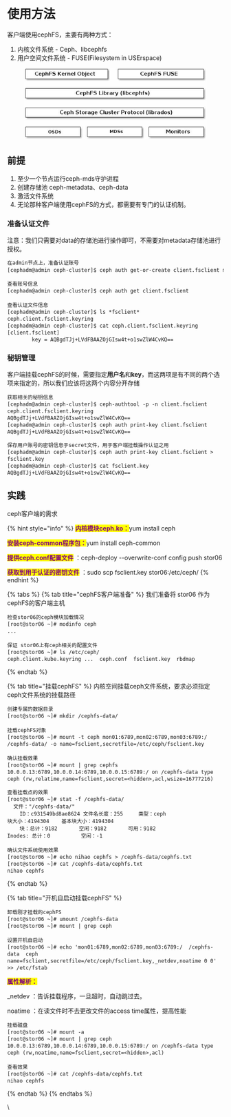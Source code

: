# 使用方法

客户端使用cephFS，主要有两种方式：&#x20;

1. 内核文件系统 - Ceph、libcephfs
2. 用户空间文件系统 - FUSE(Filesystem in USErspace)

<figure><img src="../../../../../.gitbook/assets/image (1).png" alt=""><figcaption></figcaption></figure>

## 前提

1. 至少一个节点运行ceph-mds守护进程&#x20;
2. 创建存储池 ceph-metadata、ceph-data&#x20;
3. 激活文件系统&#x20;
4. 无论那种客户端使用cephFS的方式，都需要有专门的认证机制。

### 准备认证文件

注意：我们只需要对data的存储池进行操作即可，不需要对metadata存储池进行授权。

```bash
在admin节点上，准备认证账号
[cephadm@admin ceph-cluster]$ ceph auth get-or-create client.fsclient mon 'allow r' mds 'allow rw' osd 'allow rwx pool=cephfs-data' -o ceph.client.fsclient.keyring
```

```
查看账号信息
[cephadm@admin ceph-cluster]$ ceph auth get client.fsclient
​
查看认证文件信息
[cephadm@admin ceph-cluster]$ ls *fsclient*
ceph.client.fsclient.keyring
[cephadm@admin ceph-cluster]$ cat ceph.client.fsclient.keyring
[client.fsclient]
        key = AQBgdTJj+LVdFBAAZOjGIsw4t+o1swZlW4CvKQ== 
```

### 秘钥管理

客户端挂载cephFS的时候，需要指定**用户名**和**key**，而这两项是有不同的两个选项来指定的，所以我们应该将这两个内容分开存储 ​

```
获取相关的秘钥信息
[cephadm@admin ceph-cluster]$ ceph-authtool -p -n client.fsclient ceph.client.fsclient.keyring
AQBgdTJj+LVdFBAAZOjGIsw4t+o1swZlW4CvKQ==
[cephadm@admin ceph-cluster]$ ceph auth print-key client.fsclient
AQBgdTJj+LVdFBAAZOjGIsw4t+o1swZlW4CvKQ==
```

```
保存用户账号的密钥信息于secret文件，用于客户端挂载操作认证之用
[cephadm@admin ceph-cluster]$ ceph auth print-key client.fsclient > fsclient.key
[cephadm@admin ceph-cluster]$ cat fsclient.key
AQBgdTJj+LVdFBAAZOjGIsw4t+o1swZlW4CvKQ==
```

## 实践

ceph客户端的需求

{% hint style="info" %}
<mark style="color:purple;">**内核模块ceph.ko：**</mark>yum install ceph

<mark style="color:purple;">**安装ceph-common程序包：**</mark>yum install ceph-common

<mark style="color:purple;">**提供ceph.conf配置文件**</mark> ：ceph-deploy --overwrite-conf config push stor06

<mark style="color:purple;">**获取到用于认证的密钥文件**</mark> ：sudo scp fsclient.key stor06:/etc/ceph/   &#x20;
{% endhint %}

{% tabs %}
{% tab title="cephFS客户端准备" %}
我们准备将 stor06 作为cephFS的客户端主机

```
检查stor06的ceph模块加载情况
[root@stor06 ~]# modinfo ceph
...
​
保证 stor06上有ceph相关的配置文件
[root@stor06 ~]# ls /etc/ceph/
ceph.client.kube.keyring ...  ceph.conf  fsclient.key  rbdmap
```




{% endtab %}

{% tab title="挂载cephFS" %}
内核空间挂载ceph文件系统，要求必须指定ceph文件系统的挂载路径

```
创建专属的数据目录
[root@stor06 ~]# mkdir /cephfs-data/
​
挂载cephFS对象
[root@stor06 ~]# mount -t ceph mon01:6789,mon02:6789,mon03:6789:/ /cephfs-data/ -o name=fsclient,secretfile=/etc/ceph/fsclient.key
    
确认挂载效果
[root@stor06 ~]# mount | grep cephfs
10.0.0.13:6789,10.0.0.14:6789,10.0.0.15:6789:/ on /cephfs-data type ceph (rw,relatime,name=fsclient,secret=<hidden>,acl,wsize=16777216)
```

```
查看挂载点的效果
[root@stor06 ~]# stat -f /cephfs-data/
  文件："/cephfs-data/"
    ID：c931549bd8ae8624 文件名长度：255     类型：ceph
块大小：4194304    基本块大小：4194304
    块：总计：9182       空闲：9182       可用：9182
Inodes: 总计：0          空闲：-1
    
确认文件系统使用效果
[root@stor06 ~]# echo nihao cephfs > /cephfs-data/cephfs.txt
[root@stor06 ~]# cat /cephfs-data/cephfs.txt
nihao cephfs
```


{% endtab %}

{% tab title="开机自启动挂载cephFS" %}
```
卸载刚才挂载的cephFS
[root@stor06 ~]# umount /cephfs-data
[root@stor06 ~]# mount | grep ceph
​
设置开机自启动
[root@stor06 ~]# echo 'mon01:6789,mon02:6789,mon03:6789:/  /cephfs-data  ceph name=fsclient,secretfile=/etc/ceph/fsclient.key,_netdev,noatime 0 0' >> /etc/fstab
```

<mark style="color:purple;">**属性解析：**</mark>

&#x20;\_netdev ：告诉挂载程序，一旦超时，自动跳过去。&#x20;

noatime ：在读文件时不去更改文件的access time属性，提高性能

```
挂载磁盘
[root@stor06 ~]# mount -a
[root@stor06 ~]# mount | grep ceph
10.0.0.13:6789,10.0.0.14:6789,10.0.0.15:6789:/ on /cephfs-data type ceph (rw,noatime,name=fsclient,secret=<hidden>,acl)
​
查看效果
[root@stor06 ~]# cat /cephfs-data/cephfs.txt
nihao cephfs
```


{% endtab %}
{% endtabs %}



\
